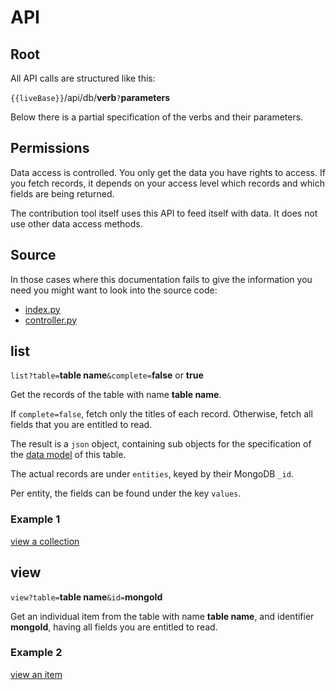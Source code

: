 # API

## Root

All API calls are structured like this:

`{{liveBase}}`/api/db/**verb**`?`**parameters**

Below there is a partial specification of the verbs and their parameters.

## Permissions

Data access is controlled. You only get the data you have rights to access. If
you fetch records, it depends on your access level which records and which
fields are being returned.

The contribution tool itself uses this API to feed itself with data. It does not
use other data access methods.

## Source

In those cases where this documentation fails to give the information you need
you might want to look into the source code:

*   [index.py]({{serverBase}}/index.py)
*   [controller.py]({{serverBase}}/controllers/controller.py)

## list

`list?table=`**table name**`&complete=`**false** or **true**

Get the records of the table with name **table name**.

If `complete=false`, fetch only the titles of each record. Otherwise, fetch all
fields that you are entitled to read.

The result is a `json` object, containing sub objects for the specification of
the
[data model](../Concepts/Model.md)
of this table.

The actual records are under `entities`, keyed by their MongoDB `_id`.

Per entity, the fields can be found under the key `values`.

### Example 1

[view a collection]({{liveBase}}/api/db/list?table=contrib&complete=true)

## view

`view?table=`**table name**`&id=`**mongoId**

Get an individual item from the table with name **table name**, and identifier
**mongoId**, having all fields you are entitled to read.

### Example 2

[view an item]({{liveBase}}/api/db/view?table=contrib&id=595426cf2179c0309da90f0e)
